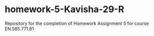 # homework-5-Kavisha-29-R
Repository for the completion of Homework Assignment 5 for course EN.585.771.81
